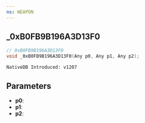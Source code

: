 ```yaml
---
ns: WEAPON
---
```

## _0xB0FB9B196A3D13F0

```c
// 0xB0FB9B196A3D13F0
void _0xB0FB9B196A3D13F0(Any p0, Any p1, Any p2);
```

```
NativeDB Introduced: v1207
```

## Parameters
* **p0**:
* **p1**:
* **p2**:

